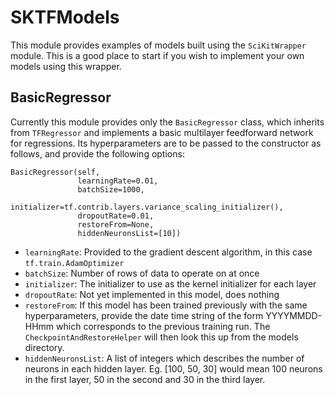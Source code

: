 # SKTFModels

This module provides examples of models built using the `SciKitWrapper` module. This is a good place
to start if you wish to implement your own models using this wrapper.

## BasicRegressor
Currently this module provides only the `BasicRegressor` class, which inherits from `TFRegressor`
and implements a basic multilayer feedforward network for regressions. Its hyperparameters are to be
passed to the constructor as follows, and provide the following options:

    BasicRegressor(self,
                   learningRate=0.01,
                   batchSize=1000,
                   initializer=tf.contrib.layers.variance_scaling_initializer(),
                   dropoutRate=0.01,
                   restoreFrom=None,
                   hiddenNeuronsList=[10])

* `learningRate`: Provided to the gradient descent algorithm, in this case `tf.train.AdamOptimizer`
* `batchSize`: Number of rows of data to operate on at once
* `initializer`: The initializer to use as the kernel initializer for each layer
* `dropoutRate`: Not yet implemented in this model, does nothing
* `restoreFrom`: If this model has been trained previously with the same hyperparameters, provide
the date time string of the form YYYYMMDD-HHmm which corresponds to the previous training run. The
`CheckpointAndRestoreHelper` will then look this up from the models directory.
* `hiddenNeuronsList`: A list of integers which describes the number of neurons in each hidden layer.
Eg. [100, 50, 30] would mean 100 neurons in the first layer, 50 in the second and 30 in the third
layer.
